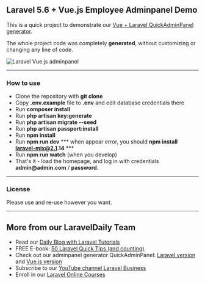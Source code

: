 ## Laravel 5.6 + Vue.js Employee Adminpanel Demo

This is a quick project to demonstrate our [Vue + Laravel QuickAdminPanel generator](https://vue.quickadminpanel.com).

The whole project code was completely **generated**, without customizing or changing any line of code.

![Laravel Vue.js adminpanel](https://laraveldaily.com/wp-content/uploads/2018/11/laravel-vue-demo.png)

---

### How to use

- Clone the repository with __git clone__
- Copy __.env.example__ file to __.env__ and edit database credentials there
- Run __composer install__
- Run __php artisan key:generate__
- Run __php artisan migrate --seed__
- Run __php artisan passport:install__
- Run __npm install__
- Run __npm run dev__
*** when appear error, you should __npm install laravel-mix@2.1.14__ ***
- Run __npm run watch__ (when you develop)
- That's it - load the homepage, and log in with credentials __admin@admin.com__ / __password__.

---

### License

Please use and re-use however you want.

---

## More from our LaravelDaily Team

- Read our [Daily Blog with Laravel Tutorials](https://laraveldaily.com)
- FREE E-book: [50 Laravel Quick Tips (and counting)](https://laraveldaily.com/free-e-book-40-laravel-quick-tips-and-counting/)
- Check out our adminpanel generator QuickAdminPanel: [Laravel version](https://quickadminpanel.com) and [Vue.js version](https://vue.quickadminpanel.com)
- Subscribe to our [YouTube channel Laravel Business](https://www.youtube.com/channel/UCTuplgOBi6tJIlesIboymGA)
- Enroll in our [Laravel Online Courses](https://laraveldaily.teachable.com/)
